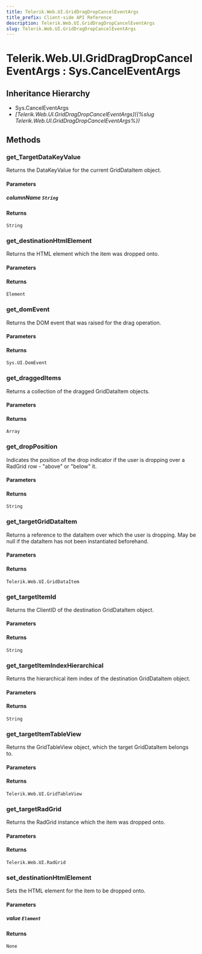 ```yaml
---
title: Telerik.Web.UI.GridDragDropCancelEventArgs
title_prefix: Client-side API Reference
description: Telerik.Web.UI.GridDragDropCancelEventArgs
slug: Telerik.Web.UI.GridDragDropCancelEventArgs
---
```


# Telerik.Web.UI.GridDragDropCancelEventArgs : Sys.CancelEventArgs 

## Inheritance Hierarchy

* Sys.CancelEventArgs
* *[Telerik.Web.UI.GridDragDropCancelEventArgs]({%slug Telerik.Web.UI.GridDragDropCancelEventArgs%})*


## Methods

###  get_TargetDataKeyValue

Returns the DataKeyValue for the current GridDataItem object.

#### Parameters

##### columnName `String`

#### Returns

`String` 

### get_destinationHtmlElement

Returns the HTML element which the item was dropped onto.

#### Parameters

#### Returns

`Element` 

### get_domEvent

Returns the DOM event that was raised for the drag operation.

#### Parameters

#### Returns

`Sys.UI.DomEvent` 

### get_draggedItems

Returns a collection of the dragged GridDataItem objects.

#### Parameters

#### Returns

`Array` 

### get_dropPosition

Indicates the position of the drop indicator if the user is dropping over a RadGrid row - "above" or "below" it.

#### Parameters

#### Returns

`String` 

### get_targetGridDataItem

Returns a reference to the dataItem over which the user is dropping. May be null if the dataItem has not been instantiated beforehand.

#### Parameters

#### Returns

`Telerik.Web.UI.GridDataItem` 

### get_targetItemId

Returns the ClientID of the destination GridDataItem object.

#### Parameters

#### Returns

`String` 

### get_targetItemIndexHierarchical

Returns the hierarchical item index of the destination GridDataItem object.

#### Parameters

#### Returns

`String` 

### get_targetItemTableView

Returns the GridTableView object, which the target GridDataItem belongs to.

#### Parameters

#### Returns

`Telerik.Web.UI.GridTableView` 

### get_targetRadGrid

Returns the RadGrid instance which the item was dropped onto.

#### Parameters

#### Returns

`Telerik.Web.UI.RadGrid` 

### set_destinationHtmlElement

Sets the HTML element for the item to be dropped onto.

#### Parameters

##### value `Element`

#### Returns

`None` 



